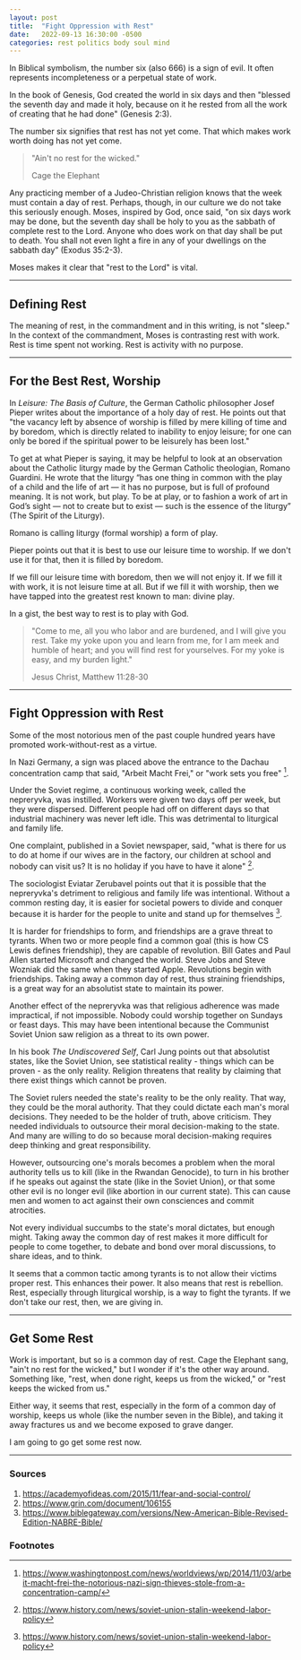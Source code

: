 ```yaml
---
layout: post
title:  "Fight Oppression with Rest"
date:   2022-09-13 16:30:00 -0500
categories: rest politics body soul mind
---
```

In Biblical symbolism, the number six (also 666) is a sign of evil. It often represents incompleteness or a perpetual state of work.

In the book of Genesis, God created the world in six days and then "blessed the seventh day and made it holy, because on it he rested from all the work of creating that he had done" (Genesis 2:3).

The number six signifies that rest has not yet come. That which makes work worth doing has not yet come.

>"Ain't no rest for the wicked."
>
> Cage the Elephant

Any practicing member of a Judeo-Christian religion knows that the week must contain a day of rest. Perhaps, though, in our culture we do not take this seriously enough. Moses, inspired by God, once said, "on six days work may be done, but the seventh day shall be holy to you as the sabbath of complete rest to the Lord. Anyone who does work on that day shall be put to death. You shall not even light a fire in any of your dwellings on the sabbath day” (Exodus 35:2-3).

Moses makes it clear that "rest to the Lord" is vital.

----

## Defining Rest

The meaning of rest, in the commandment and in this writing, is not "sleep." In the context of the commandment, Moses is contrasting rest with work. Rest is time spent not working. Rest is activity with no purpose.

----

## For the Best Rest, Worship

In *Leisure: The Basis of Culture*, the German Catholic philosopher Josef Pieper writes about the importance of a holy day of rest. He points out that "the vacancy left by absence of worship is filled by mere killing of time and by boredom, which is directly related to inability to enjoy leisure; for one can only be bored if the spiritual power to be leisurely has been lost."

To get at what Pieper is saying, it may be helpful to look at an observation about the Catholic liturgy made by the German Catholic theologian, Romano Guardini. He wrote that the liturgy “has one thing in common with the play of a child and the life of art — it has no purpose, but is full of profound meaning. It is not work, but play. To be at play, or to fashion a work of art in God’s sight — not to create but to exist — such is the essence of the liturgy” (The Spirit of the Liturgy).

Romano is calling liturgy (formal worship) a form of play.

Pieper points out that it is best to use our leisure time to worship. If we don't use it for that, then it is filled by boredom.

If we fill our leisure time with boredom, then we will not enjoy it. If we fill it with work, it is not leisure time at all. But if we fill it with worship, then we have tapped into the greatest rest known to man: divine play.

In a gist, the best way to rest is to play with God.

>"Come to me, all you who labor and are burdened, and I will give you rest. Take my yoke upon you and learn from me, for I am meek and humble of heart; and you will find rest for yourselves. For my yoke is easy, and my burden light."
>
> Jesus Christ, Matthew 11:28-30

----

## Fight Oppression with Rest

Some of the most notorious men of the past couple hundred years have promoted work-without-rest as a virtue.

In Nazi Germany, a sign was placed above the entrance to the Dachau concentration camp that said, "Arbeit Macht Frei," or "work sets you free" [^1].

Under the Soviet regime, a continuous working week, called the nepreryvka, was instilled. Workers were given two days off per week, but they were dispersed. Different people had off on different days so that industrial machinery was never left idle. This was detrimental to liturgical and family life.

One complaint, published in a Soviet newspaper, said, "what is there for us to do at home if our wives are in the factory, our children at school and nobody can visit us? It is no holiday if you have to have it alone" [^2].

The sociologist Eviatar Zerubavel points out that it is possible that the nepreryvka's detriment to religious and family life was intentional. Without a common resting day, it is easier for societal powers to divide and conquer because it is harder for the people to unite and stand up for themselves [^2].

It is harder for friendships to form, and friendships are a grave threat to tyrants. When two or more people find a common goal (this is how CS Lewis defines friendship), they are capable of revolution. Bill Gates and Paul Allen started Microsoft and changed the world. Steve Jobs and Steve Wozniak did the same when they started Apple. Revolutions begin with friendships. Taking away a common day of rest, thus straining friendships, is a great way for an absolutist state to maintain its power.

Another effect of the nepreryvka was that religious adherence was made impractical, if not impossible. Nobody could worship together on Sundays or feast days. This may have been intentional because the Communist Soviet Union saw religion as a threat to its own power.

In his book *The Undiscovered Self*, Carl Jung points out that absolutist states, like the Soviet Union, see statistical reality - things which can be proven - as the only reality. Religion threatens that reality by claiming that there exist things which cannot be proven.

The Soviet rulers needed the state's reality to be the only reality. That way, they could be the moral authority. That they could dictate each man's moral decisions. They needed to be the holder of truth, above criticism. They needed individuals to outsource their moral decision-making to the state. And many are willing to do so because moral decision-making requires deep thinking and great responsibility.

However, outsourcing one's morals becomes a problem when the moral authority tells us to kill (like in the Rwandan Genocide), to turn in his brother if he speaks out against the state (like in the Soviet Union), or that some other evil is no longer evil (like abortion in our current state). This can cause men and women to act against their own consciences and commit atrocities.

Not every individual succumbs to the state's moral dictates, but enough might. Taking away the common day of rest makes it more difficult for people to come together, to debate and bond over moral discussions, to share ideas, and to think.

It seems that a common tactic among tyrants is to not allow their victims proper rest. This enhances their power. It also means that rest is rebellion. Rest, especially through liturgical worship, is a way to fight the tyrants. If we don't take our rest, then, we are giving in.

----

## Get Some Rest

Work is important, but so is a common day of rest. Cage the Elephant sang, "ain't no rest for the wicked," but I wonder if it's the other way around. Something like, "rest, when done right, keeps us from the wicked," or "rest keeps the wicked from us."

Either way, it seems that rest, especially in the form of a common day of worship, keeps us whole (like the number seven in the Bible), and taking it away fractures us and we become exposed to grave danger.

I am going to go get some rest now.

----

### Sources
[^1]: https://www.washingtonpost.com/news/worldviews/wp/2014/11/03/arbeit-macht-frei-the-notorious-nazi-sign-thieves-stole-from-a-concentration-camp/
[^2]: https://www.history.com/news/soviet-union-stalin-weekend-labor-policy

1. https://academyofideas.com/2015/11/fear-and-social-control/
2. https://www.grin.com/document/106155
3. https://www.biblegateway.com/versions/New-American-Bible-Revised-Edition-NABRE-Bible/

### Footnotes